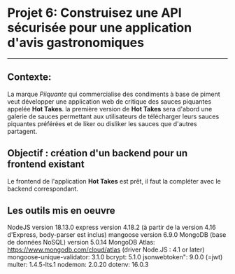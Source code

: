 # Projet 6: Construisez une API sécurisée pour une application d'avis gastronomiques

---

## Contexte:

La marque _Piiquante_ qui commercialise des condiments à base de piment veut développer une application web de critique des sauces piquantes appelée **Hot Takes**. la première version de **Hot Takes** sera d'abord une galerie de sauces permettant aux utilisateurs de télécharger leurs sauces piquantes préférées et de liker ou disliker les sauces que d'autres partagent.

## Objectif : création d'un backend pour un frontend existant

Le frontend de l'application **Hot Takes** est prêt, il faut la compléter avec le backend correspondant.

## Les outils mis en oeuvre

NodeJS version 18.13.0
express version 4.18.2
(à partir de la version 4.16 d'Express,
body-parser est inclus)
mangoose version 6.9.0
MongoDB (base de données NoSQL) version 5.0.14
MongoDB Atlas: https://www.mongodb.com/cloud/atlas
(driver Node.JS : 4.1 or later)
mongoose-unique-validator: 3.1.0
bcrypt: 5.1.0
jsonwebtoken": 9.0.0 (=jwt)
multer: 1.4.5-lts.1
nodemon: 2.0.20
dotenv: 16.0.3
